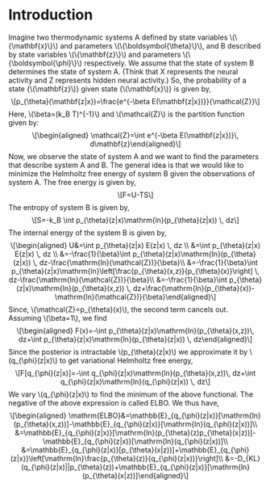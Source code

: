 <h1 id="introduction">Introduction</h1>
<p>Imagine two thermodynamic systems A defined by state variables <span class="math inline">\(\{\mathbf{x}\}\)</span> and parameters <span class="math inline">\(\{\boldsymbol{\theta}\}\)</span>, and B described by state variables <span class="math inline">\(\{\mathbf{z}\}\)</span> and parameters <span class="math inline">\(\{\boldsymbol{\phi}\}\)</span> respectively. We assume that the state of system B determines the state of system A. (Think that X represents the neural activity and Z represents hidden neural activity.) So, the probability of a state {<span class="math inline">\(\mathbf{z}\)</span>} given state {<span class="math inline">\(\mathbf{x}\)</span>} is given by, <span class="math display">\[p_{\theta}(\mathbf{z|x})=\frac{e^{-\beta E(\mathbf{z|x})}}{\mathcal{Z}}\]</span> Here, <span class="math inline">\(\beta=(k_B T)^{-1}\)</span> and <span class="math inline">\(\mathcal{Z}\)</span> is the partition function given by: <span class="math display">\[\begin{aligned}
    \mathcal{Z}=\int e^{-\beta E(\mathbf{z|x})}\, d\mathbf{z}\end{aligned}\]</span> Now, we observe the state of system A and we want to find the parameters that describe system A and B. The general idea is that we would like to minimize the Helmholtz free energy of system B given the observations of system A. The free energy is given by, <span class="math display">\[F=U-TS\]</span> The entropy of system B is given by, <span class="math display">\[S=-k_B \int p_{\theta}(z|x)\mathrm{ln}(p_{\theta}(z|x)) \, dz\]</span> The internal energy of the system B is given by, <span class="math display">\[\begin{aligned}
    U&amp;=\int p_{\theta}(z|x) E(z|x) \, dz \\
    &amp;=\int p_{\theta}(z|x) E(z|x) \, dz \\
    &amp;=-\frac{1}{\beta}\int p_{\theta}(z|x)\mathrm{ln}(p_{\theta}(z|x))  \, dz-\frac{\mathrm{ln}(\mathcal{Z})}{\beta}\\
    &amp;=-\frac{1}{\beta}\int p_{\theta}(z|x)\mathrm{ln}\left[\frac{p_{\theta}(x,z)}{p_{\theta}(x)}\right]  \, dz-\frac{\mathrm{ln}(\mathcal{Z})}{\beta}\\
    &amp;=-\frac{1}{\beta}\int p_{\theta}(z|x)\mathrm{ln}(p_{\theta}(x,z))  \, dz+\frac{\mathrm{ln}(p_{\theta}(x))-\mathrm{ln}(\mathcal{Z})}{\beta}\end{aligned}\]</span> Since, <span class="math inline">\(\mathcal{Z}=p_{\theta}(x)\)</span>, the second term cancels out. Assuming <span class="math inline">\(\beta=1\)</span>, we find <span class="math display">\[\begin{aligned}
    F(x)=-\int p_{\theta}(z|x)\mathrm{ln}(p_{\theta}(x,z))\, dz+\int p_{\theta}(z|x)\mathrm{ln}(p_{\theta}(z|x)) \, dz\end{aligned}\]</span> Since the posterior is intractable <span class="math inline">\(p_{\theta}(z|x)\)</span> we approximate it by <span class="math inline">\(q_{\phi}(z|x)\)</span> to get variational Helmholtz free energy, <span class="math display">\[F[q_{\phi}(z|x)]=-\int q_{\phi}(z|x)\mathrm{ln}(p_{\theta}(x,z))\, dz+\int q_{\phi}(z|x)\mathrm{ln}(q_{\phi}(z|x)) \, dz\]</span> We vary <span class="math inline">\(q_{\phi}(z|x)\)</span> to find the minimum of the above functional. The negative of the above expression is called ELBO. We thus have, <span class="math display">\[\begin{aligned}
    \mathrm{ELBO}&amp;=\mathbb{E}_{q_{\phi}(z|x)}[\mathrm{ln}(p_{\theta}(x,z))]-\mathbb{E}_{q_{\phi}(z|x)}[\mathrm{ln}(q_{\phi}(z|x))]\\
    &amp;=\mathbb{E}_{q_{\phi}(z|x)}[\mathrm{ln}(p_{\theta}(z)p_{\theta}(x|z))]-\mathbb{E}_{q_{\phi}(z|x)}[\mathrm{ln}(q_{\phi}(z|x))]\\
    &amp;=\mathbb{E}_{q_{\phi}(z|x)}[p_{\theta}(x|z))]+\mathbb{E}_{q_{\phi}(z|x)}\left[\mathrm{ln}\frac{p_{\theta}(z)}{q_{\phi}(z|x))}\right]\\
    &amp;=-D_{KL}(q_{\phi}(z|x)||p_{\theta}(z))+\mathbb{E}_{q_{\phi}(z|x)}[\mathrm{ln}(p_{\theta}(x|z))]\end{aligned}\]</span></p>
